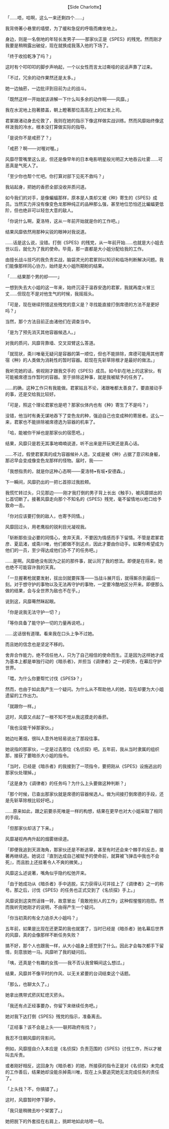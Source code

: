 <p align="center">【Side Charlotte】</p>

「……唔，哈啊，这么一来还剩四个……」

我背倚著小巷里的墙壁，为了缓和急促的呼吸而瘫坐地上。

身边，则是一名倒地的年轻长发男子───那家伙正是《SPES》的残党。然而刚才我要是稍稍露出破绽，现在就换成我落入他的下场了。

「终于收拾乾净了吗？」

这时有个叩叩叩的脚步声响起，一个以女性而言太过嘶哑的说话声靠了过来。

「不过，冗余的动作果然还是太多。」

她一边抽菸，一边批评到目前为止的战斗。

「既然这样一开始就该讲解一下什么叫多余的动作啊───风靡。」

我在水泥地上抱著膝盖，朝上瞪著那位高高在上的红发上司。

君冢跟渚动身去伦敦了，我则在她的指示下像这样做实战训练。然而风靡始终像这样泼我的冷水，根本没打算做实际的指导。

「是说你不是戒菸了？」

「戒菸？啊───对喔对喔。」

风靡尽管嘴里这么说，但还是像早年的日本电影明星般光明正大地吞云吐雾……可恶真是气死人了。

「至少你也帮个忙吧。你打算对部下见死不救吗？」

我站起身，把她的香菸全部没收并质问道。

如今我们的对手，是像蝙蝠那样，原本是人类却又被《种》寄生的《SPES》成员。当然实力并没有像变色龙那种纯正的品种那么强，甚至地位恐怕还比蝙蝠更低阶，但也绝非可以轻忽大意的敌人。

「你说什么啊，夏洛特，这从一年前开始就是你的工作吧。」

结果风靡依然用那种尖锐的眼神对我说道。

……话是这么说，没错。打倒《SPES》的残党，从一年前开始……也就是大小姐去世以后，就化为了我的使命。毕竟，那一直都是大小姐分配给我的工作。

由擅长战斗技巧的我负责实战，脑袋灵光的君冢则以知识和临场判断解决问题。我们能像那样同心协力，始终是大小姐所期盼的结果。

「……结果那个男的却───」

一想到失去大小姐的这一年来，始终沉浸于温吞安逸的君冢，我就再度火冒三丈……但现在不是对他生气的时候，我摇摇头。

「可是，现在继续狩猎这些残党的意义是？寻找能直接打倒席德的方法不是更好吗？」

当然，那个方法目前正由渚他们在调查当中。

「是为了预先消灭其他容器候选人。」

对我的质问，风靡背靠墙、交叉双臂这么答道。

「就现状，斋川唯毫无疑问是容器的第一顺位，但也不能排除，席德可能用其他寄宿《种》的人类做为消耗性的暂时容器。趁现在先斩草除根才是最好的做法。」

我听完她的话，俯视刚才跟我交手的《SPES》成员。如今趴在地上的这家伙，有可能被席德当作暂时的容器。至于排除这种事，就是我被赋予的任务了。

……的确，这种工作只有我能做。君冢姑且不论，渚跟唯都太善良了。要直接动手的事，还是交给我比较好。

「可是，照这个理论君冢也是吧？那家伙体内也有《种》寄生了不是吗？」

没错，他当时有勇无谋地吞下了变色龙的种，强迫自己也变成种的寄居者。这么一来，君冢也不能排除被席德选为容器的机率了。

「哈，能被你干掉也是那家伙的宿愿吧。」

结果，风靡只是若无其事地喃喃说道，听不出来是开玩笑还是真心话。

……不过，假使君冢真的成为容器候补人选，又或是被《种》占据了意识和身躯，那迟早会变成像变色龙那样的怪物。届时，我───

「我想指责的，就是你这种心态啊───夏洛特•有坂•安德森。」

下一瞬间，风靡扔出的一把匕首掠过我脸颊。

我慌忙转过头，只见那边───刚才我打倒的男子背上长出《触手》，被风靡掷出的匕首切断了。接著风靡走向那个不知名的《SPES》残党，毫不留情地以枪口给予致命一击。

「你对应该要打倒的敌人，也寄予同情。」

风靡回过头，用老鹰般的锐利目光凝视我。

「斩断那些没必要的同情心，舍弃天真，不要因为情感而手下留情。不管是君冢君彦、夏凪渚，或斋川唯，他们都做不到这点，因此才要由你动手。如果你希望成为他们的一员，至少得达成他们办不了的任务吧。」

……是啊。风靡绝没有因为之前的那件事，就认同了我的想法。即便是在将来，她也绝不可能容许我的天真。

「一旦握著枪就要发射，拔出剑就要挥落───当战斗展开后，就得厮杀到最后一刻。对于想守护的事物以及无法再守护的事物，一定要冷酷地区分开来。即便那么做的结果，会与全世界为敌也不在乎。」

说到这，风靡蓦然眯起眼。

「你是说我无法守护一切？」

「等你具备了能守护一切的力量再说吧。」

……这话很有道理。看来我在口头上争不过她。

而且她的信念也是坚定不移的。

舍弃合作能力，绝不信任他人，只为了自己相信的使命而生。正是因为这样她才成为基本上都是单独行动的《暗杀者》，并担当《调律者》之一的职务，在幕后守护世界。

「喂，为什么你要帮忙讨伐《SPES》？」

然而，也由于如此我产生一个疑问。为什么从不帮助他人的她，现在却要为大小姐遗留的工作出力。

「就跟你一样。」

这时，风靡又点起了一根不知不觉从我这摸走的香菸。

「我也没能干掉那家伙。」

她边吐著烟，很叫人意外地轻易说出了那段往事。

她说指的那家伙，一定是过去那位《名侦探》吧。五年前，我从当时隶属的组织那，接获了要暗杀大小姐的指令。

「当时，已经是《暗杀者》的我接到了一项指令，要把刚从《SPES》设施逃出的那家伙处理掉。」

「这是身为《调律者》的任务吗？为什么上头要做这种判断？」

「那个时候，已查出那家伙就是席德的容器候选人。做为间接打倒席德的手段，还是先斩草除根比较好吧。」

……原来如此，跟之前要杀死唯是一样的构想，结果在更早也对大小姐采取了相同的手段。

「但那家伙却活了下来。」

风靡凝视冉冉升起的烟雾继续道。

「即便我追到天涯海角，那家伙还是不断逃窜，甚至有时还会来个棘手的反击，接著再继续逃。她说过『直到达成自己被赋予的使命前，就算被飞弹击中我也不会死』，而且脸上还挂著令人不爽的微笑。」

风靡这么述说著，嘴角似乎隐约松弛开来。

「由于她成功从《暗杀者》手中逃脱，实力获得认可并挂上了《调律者》之一的称号。那之后，讨伐《SPES》的任务也正式交到了《名侦探》手上。」

风靡说到这突然话锋一转，故意冒出「竟敢抢别人的工作」这种假惺惺的抱怨。然而我听完她刚才的说明，不由得产生一个疑问。

「你当初真的有全力追杀大小姐吗？」

五年前，如果是比现在还更菜的我也就罢了，当时已经是《暗杀者》驰名幕后世界的风靡，真的会像那样不断任务失败？

搞不好，那个人也跟我一样，从大小姐身上感觉到了什么。因此才会每次都手下留情，刻意放她一马。风靡听了我的疑问后。

「咦，还真是个有趣的女孩───我不否认我曾瞬间这么想过。」

结果，风靡并不像平时的作风、以无关紧要的台词结束这个话题。

「那么，也聊太久了。」

她拿出携带式菸灰缸熄灭菸头。

「我还有点正经事要办，你留下来继续任务吧。」

她对我下达打倒《SPES》残党的指示，准备离去。

「正经事？该不会是上头───联邦政府有找？」

我忍不住朝风靡的背影问。

例如，风靡擅自介入本应是《名侦探》负责范围的《SPES》讨伐工作，所以才被叫去斥责。

或者刚好相反，这回身为《暗杀者》的她，所接获的指令正是对《名侦探》未完成的工作善后，结果她却没能杀掉斋川唯，现在上头要追究她无法完成任务的责任了。

「上头找？不，你搞错了。」

这时，风靡暂时停下脚步。

「我只是稍微去吵个架罢了。」

她把脱下的外套挂在右肩上，挑衅地如此咕哝一句。

